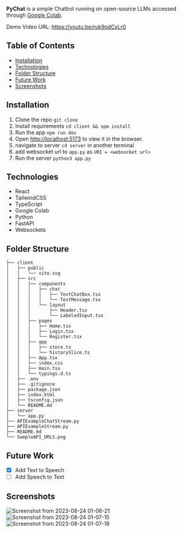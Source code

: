 **PyChat** is a simple Chatbot running on open-source LLMs accessed through [Google Colab](https://colab.research.google.com/drive/1BkL7zYVYtn0JPYKMPJ0tJmK-zMtINx0P?usp=sharing&authuser=1#scrollTo=T6oyrr4X0wc2). 

Demo Video URL: https://youtu.be/ruk9odCxLr0

## Table of Contents
- [Installation](#installation)
- [Technologies](#technologies)
- [Folder Structure](#folder-structure)
- [Future Work](#future-work)
- [Screenshots](#screenshots)

## Installation
1. Clone the repo
   ```git clone```
2. Install requirements
    ```cd client && npm install```
3. Run the app
    ```npm run dev```
4. Open [http://localhost:5173](http://localhost:5173) to view it in the browser.
5. navigate to server `cd server` in another terminal
6. add websocket url to `app.py` as `URI = <websocket url>`
6. Run the server `python3 app.py`

## Technologies
- React
- TailwindCSS
- TypeScript
- Google Colab
- Python
- FastAPI
- Websockets

## Folder Structure
```
├── client
│   ├── public
│   │   └── vite.svg
│   ├── src
│   │   ├── components
│   │   │   ├── chat
│   │   │   │   ├── TextChatBox.tsx
│   │   │   │   └── TextMessage.tsx
│   │   │   └── layout
│   │   │       ├── Header.tsx
│   │   │       └── LabeledInput.tsx
│   │   ├── pages
│   │   │   ├── Home.tsx
│   │   │   ├── Login.tsx
│   │   │   └── Register.tsx
│   │   ├── app
│   │   │   ├── store.ts
│   │   │   └── historySlice.ts
│   │   ├── App.tsx
│   │   ├── index.css
│   │   ├── main.tsx
│   │   └── typings.d.ts
│   ├── .env
│   ├── .gitignore
│   ├── package.json
│   ├── index.html
│   ├── tsconfig.json
│   └── README.md
├── server
│   └── app.py
├── APIExampleChatStream.py
├── APIExampleStream.py
├── README.md
└── SampleAPI_URLS.png
```

## Future Work
- [x] Add Text to Speech
- [ ] Add Speech to Text

## Screenshots
![Screenshot from 2023-08-24 01-06-21](https://github.com/singwithaashish/pychat-private/assets/52033403/01902e5f-6b25-4837-978d-7a9a73a5933e)
![Screenshot from 2023-08-24 01-07-15](https://github.com/singwithaashish/pychat-private/assets/52033403/bfa8865b-68d3-4171-88d2-b79a669951ff)
![Screenshot from 2023-08-24 01-07-18](https://github.com/singwithaashish/pychat-private/assets/52033403/db5ba4f2-3e65-4947-afdf-38f0bb9d4103)



